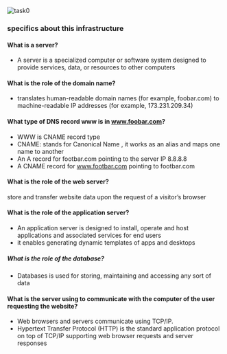 ![task0](https://i.postimg.cc/tg81kPTJ/0-simple-web-stack.png  "simple_web_stack")
### specifics about this infrastructure

#### What is a server?
- A server is a specialized computer or software system designed to provide services, data, or resources to other computers

#### What is the role of the domain name?

- translates human-readable domain names (for example, foobar.com) to machine-readable IP addresses (for example, 173.231.209.34)

#### What type of DNS record www is in www.foobar.com?

- WWW is CNAME record type  
- CNAME: stands for Canonical Name , it works as an alias and maps one name to another
- An A record for footbar.com pointing to the server IP 8.8.8.8
- A CNAME record for www.footbar.com pointing to footbar.com

#### What is the role of the web server?
store and transfer website data upon the request of a visitor’s browser

#### What is the role of the application server?

- An application server is designed to install, operate and host applications and associated services for end users
- it enables generating dynamic templates of apps and desktops

##### What is the role of the database?

- Databases is used for storing, maintaining and accessing any sort of data


#### What is the server using to communicate with the computer of the user requesting the website?

- Web browsers and servers communicate using TCP/IP. 
- Hypertext Transfer Protocol (HTTP)  is the standard application protocol 
on top of TCP/IP supporting web browser requests and server responses
